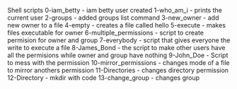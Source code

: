 Shell scripts
0-iam_betty - iam betty user created
1-who_am_i - prints the current user
2-groups - added groups list command
3-new_owner - add new owner to a file
4-empty - creates a file called hello
5-execute - makes files executable for owner
6-multiple_permissions - script to create permision for owner and group
7-everybody - script that gives everyone the write to execute a file
8-James_Bond - the script to make other users have all the permisions while owner and group have nothing
9-John_Doe - Script to mess with the permission
10-mirror_permissions - changes mode of a file to mirror anothers permission
11-Directories - changes directory permission
12-Directory - mkdir with code
13-change_group - changes group

